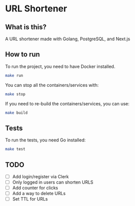 # URL Shortener

## What is this?

A URL shortener made with Golang, PostgreSQL, and Next.js

## How to run

To run the project, you need to have Docker installed.

```bash
make run
```

You can stop all the containers/services with:

```bash
make stop
```

If you need to re-build the containers/services, you can use:

```bash
make build
```

## Tests

To run the tests, you need Go installed:

```bash
make test
```

## TODO

- [ ] Add login/register via Clerk
- [ ] Only logged in users can shorten URLS
- [ ] Add counter for clicks
- [ ] Add a way to delete URLs
- [ ] Set TTL for URLs